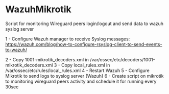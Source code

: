 # WazuhMikrotik
Script for monitoring Wireguard peers login/logout and send data to wazuh syslog server


1 - Configure Wazuh manager to receive Syslog messages:
https://wazuh.com/blog/how-to-configure-rsyslog-client-to-send-events-to-wazuh/

2 - Copy 1001-mikrotik_decoders.xml in /var/ossec/etc/decoders/1001-mikrotik_decoders.xml
3 - Copy local_rules.xml in /var/ossec/etc/rules/local_rules.xml
4 - Restart Wazuh
5 - Configure Mikrotik to send logs to syslog server (Wazuh)
6 - Create script on mikrotik to monitoring wireguard peers activity and schedule it for running every 30sec

